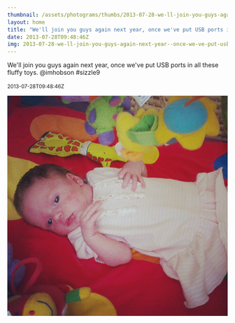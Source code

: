 ```yaml
---
thumbnail: /assets/photograms/thumbs/2013-07-28-we-ll-join-you-guys-again-next-year--once-we-ve-put-usb-ports-in-all-these-fluffy-toys---imhobson--sizzle9.jpg
layout: home
title: "We'll join you guys again next year, once we've put USB ports in all these fluffy toys. @imhobson #sizzle9"
date: 2013-07-28T09:48:46Z
img: 2013-07-28-we-ll-join-you-guys-again-next-year--once-we-ve-put-usb-ports-in-all-these-fluffy-toys---imhobson--sizzle9.jpg
---
```


We'll join you guys again next year, once we've put USB ports in all these fluffy toys. @imhobson #sizzle9

<small>2013-07-28T09:48:46Z</small>

![We'll join you guys again next year, once we've put USB ports in all these fluffy toys. @imhobson #sizzle9](2013-07-28-we-ll-join-you-guys-again-next-year--once-we-ve-put-usb-ports-in-all-these-fluffy-toys---imhobson--sizzle9.jpg)
